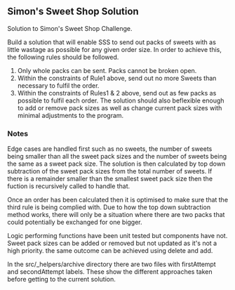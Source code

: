 ## Simon's Sweet Shop Solution

Solution to Simon's Sweet Shop Challenge.

Build a solution that will enable SSS to send out packs of sweets with as little wastage as possible for any given order size. In order to achieve this, the following rules should be followed.
1. Only whole packs can be sent. Packs cannot be broken open.
2. Within the constraints of Rule1 above, send out no more Sweets than necessary to fulfil the order.
3. Within the constraints of Rules1 & 2 above, send out as few packs as possible to fulfil each order.
The solution should also be ​flexible​ enough to add or remove pack sizes as well as change current pack sizes with minimal adjustments to the program.

### Notes

Edge cases are handled first such as no sweets, the number of sweets being smaller than all the sweet pack sizes and the number of sweets being the same as a sweet pack size. 
The solution is then calculated by top down subtraction of the sweet pack sizes from the total number of sweets. If there is a remainder smaller than the smallest sweet pack size then the fuction is recursively called to handle that. 

Once an order has been calculated then it is optimised to make sure that the third rule is being complied with. Due to how the top down subtraction method works, there will only be a situation where there are two packs that could potentially be exchanged for one bigger. 

Logic performing functions have been unit tested but components have not. 
Sweet pack sizes can be added or removed but not updated as it's not a high priority. the same outcome can be achieved using delete and add.

In the src/_helpers/archive directory there are two files with firstAttempt and secondAttempt labels. These show the different approaches taken before getting to the current solution.

